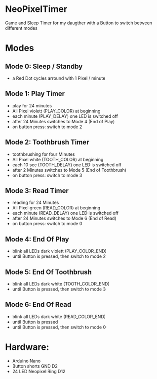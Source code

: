 # NeoPixelTimer
Game and Sleep Timer for my daugther with a Button to switch between different modes

# Modes

## Mode 0: Sleep / Standby   
- a Red Dot cycles arround with 1 Pixel / minute

## Mode 1: Play Timer
- play for 24 minutes
- All Pixel violett (PLAY_COLOR) at beginning
- each minute (PLAY_DELAY) one LED is switched off
- after 24 Minutes switches to Mode 4 (End of Play)
- on button press: switch to mode 2

## Mode 2: Toothbrush Timer
- toothbrushing for four Minutes
- All Pixel white (TOOTH_COLOR) at beginning
- each 10 sec (TOOTH_DELAY) one LED is switched off
- after 2 Minutes switches to Mode 5 (End of Toothbrush)
- on button press: switch to mode 3

## Mode 3: Read Timer
- reading for 24 Minutes
- All Pixel green (READ_COLOR) at beginning
- each minute (READ_DELAY) one LED is switched off
- after 24 Minutes switches to Mode 6 (End of Read)
- on button press: switch to mode 0

## Mode 4: End Of Play
- blink all LEDs dark violett (PLAY_COLOR_END)
- until Button is pressed, then switch to mode 2

## Mode 5: End Of Toothbrush
- blink all LEDs dark white (TOOTH_COLOR_END)
- until Button is pressed, then switch to mode 3

## Mode 6: End Of Read
- blink all LEDs dark white (READ_COLOR_END)
- until Button is pressed 
- until Button is pressed, then switch to mode 0
   
# Hardware:  
- Arduino Nano
- Button shorts GND       D2
- 24 LED Neopixel Ring    D12
 
